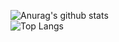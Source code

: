 <!--
**fariafmarcelo/fariafmarcelo** is a ✨ _special_ ✨ repository because its `README.md` (this file) appears on your GitHub profile.

Here are some ideas to get you started:

- 🔭 I’m currently working on ...
- 🌱 I’m currently learning ...
- 👯 I’m looking to collaborate on ...
- 🤔 I’m looking for help with ...
- 💬 Ask me about ...
- 📫 How to reach me: ...
- 😄 Pronouns: ...
- ⚡ Fun fact: ...
-->

![Anurag's github stats](https://github-readme-stats.vercel.app/api?username=fariafmarcelo&show_icons=true&theme=dracula)<br/>
![Top Langs](https://github-readme-stats.vercel.app/api/top-langs/?username=fariafmarcelo&layout=compact&theme=dracula)
